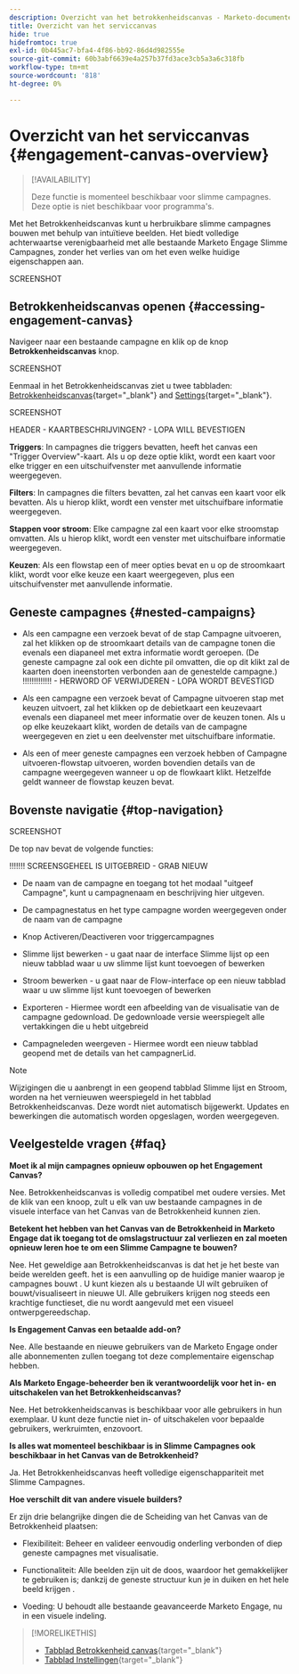 ```yaml
---
description: Overzicht van het betrokkenheidscanvas - Marketo-documenten - productdocumentatie
title: Overzicht van het serviccanvas
hide: true
hidefromtoc: true
exl-id: 0b445ac7-bfa4-4f86-bb92-86d4d982555e
source-git-commit: 60b3abf6639e4a257b37fd3ace3cb5a3a6c318fb
workflow-type: tm+mt
source-wordcount: '818'
ht-degree: 0%

---
```


# Overzicht van het serviccanvas {#engagement-canvas-overview}

>[!AVAILABILITY]
>
>Deze functie is momenteel beschikbaar voor slimme campagnes. Deze optie is niet beschikbaar voor programma&#39;s.

Met het Betrokkenheidscanvas kunt u herbruikbare slimme campagnes bouwen met behulp van intuïtieve beelden. Het biedt volledige achterwaartse verenigbaarheid met alle bestaande Marketo Engage Slimme Campagnes, zonder het verlies van om het even welke huidige eigenschappen aan.

SCREENSHOT

## Betrokkenheidscanvas openen {#accessing-engagement-canvas}

Navigeer naar een bestaande campagne en klik op de knop **Betrokkenheidscanvas** knop.

SCREENSHOT

Eenmaal in het Betrokkenheidscanvas ziet u twee tabbladen: [Betrokkenheidscanvas](/help/marketo/product-docs/core-marketo-concepts/engagement-canvas/engagement-canvas-tab.md){target="_blank"} and [Settings](/help/marketo/product-docs/core-marketo-concepts/engagement-canvas/engagement-canvas-tab.md){target="_blank"}.

SCREENSHOT

HEADER - KAARTBESCHRIJVINGEN? - LOPA WILL BEVESTIGEN

**Triggers**: In campagnes die triggers bevatten, heeft het canvas een &quot;Trigger Overview&quot;-kaart. Als u op deze optie klikt, wordt een kaart voor elke trigger en een uitschuifvenster met aanvullende informatie weergegeven.

**Filters**: In campagnes die filters bevatten, zal het canvas een kaart voor elk bevatten. Als u hierop klikt, wordt een venster met uitschuifbare informatie weergegeven.

**Stappen voor stroom**: Elke campagne zal een kaart voor elke stroomstap omvatten. Als u hierop klikt, wordt een venster met uitschuifbare informatie weergegeven.

**Keuzen**: Als een flowstap een of meer opties bevat en u op de stroomkaart klikt, wordt voor elke keuze een kaart weergegeven, plus een uitschuifvenster met aanvullende informatie.

## Geneste campagnes {#nested-campaigns}

* Als een campagne een verzoek bevat of de stap Campagne uitvoeren, zal het klikken op de stroomkaart details van de campagne tonen die evenals een diapaneel met extra informatie wordt geroepen. (De geneste campagne zal ook een dichte pil omvatten, die op dit klikt zal de kaarten doen ineenstorten verbonden aan de genestelde campagne.) !!!!!!!!!!!!! - HERWORD OF VERWIJDEREN - LOPA WORDT BEVESTIGD

* Als een campagne een verzoek bevat of Campagne uitvoeren stap met keuzen uitvoert, zal het klikken op de debietkaart een keuzevaart evenals een diapaneel met meer informatie over de keuzen tonen. Als u op elke keuzekaart klikt, worden de details van de campagne weergegeven en ziet u een deelvenster met uitschuifbare informatie.

* Als een of meer geneste campagnes een verzoek hebben of Campagne uitvoeren-flowstap uitvoeren, worden bovendien details van de campagne weergegeven wanneer u op de flowkaart klikt. Hetzelfde geldt wanneer de flowstap keuzen bevat.

## Bovenste navigatie {#top-navigation}

SCREENSHOT

De top nav bevat de volgende functies:

!!!!!!! SCREENSGEHEEL IS UITGEBREID - GRAB NIEUW

* De naam van de campagne en toegang tot het modaal &quot;uitgeef Campagne&quot;, kunt u campagnenaam en beschrijving hier uitgeven.

* De campagnestatus en het type campagne worden weergegeven onder de naam van de campagne

* Knop Activeren/Deactiveren voor triggercampagnes

* Slimme lijst bewerken - u gaat naar de interface Slimme lijst op een nieuw tabblad waar u uw slimme lijst kunt toevoegen of bewerken

* Stroom bewerken - u gaat naar de Flow-interface op een nieuw tabblad waar u uw slimme lijst kunt toevoegen of bewerken

* Exporteren - Hiermee wordt een afbeelding van de visualisatie van de campagne gedownload. De gedownloade versie weerspiegelt alle vertakkingen die u hebt uitgebreid

* Campagneleden weergeven - Hiermee wordt een nieuw tabblad geopend met de details van het campagnerLid.

>[!NOTE]
>
>Wijzigingen die u aanbrengt in een geopend tabblad Slimme lijst en Stroom, worden na het vernieuwen weerspiegeld in het tabblad Betrokkenheidscanvas. Deze wordt niet automatisch bijgewerkt. Updates en bewerkingen die automatisch worden opgeslagen, worden weergegeven.

## Veelgestelde vragen {#faq}

**Moet ik al mijn campagnes opnieuw opbouwen op het Engagement Canvas?**

Nee. Betrokkenheidscanvas is volledig compatibel met oudere versies. Met de klik van een knoop, zult u elk van uw bestaande campagnes in de visuele interface van het Canvas van de Betrokkenheid kunnen zien.

**Betekent het hebben van het Canvas van de Betrokkenheid in Marketo Engage dat ik toegang tot de omslagstructuur zal verliezen en zal moeten opnieuw leren hoe te om een Slimme Campagne te bouwen?**

Nee. Het geweldige aan Betrokkenheidscanvas is dat het je het beste van beide werelden geeft. het is een aanvulling op de huidige manier waarop je campagnes bouwt . U kunt kiezen als u bestaande UI wilt gebruiken of bouwt/visualiseert in nieuwe UI. Alle gebruikers krijgen nog steeds een krachtige functieset, die nu wordt aangevuld met een visueel ontwerpgereedschap.

**Is Engagement Canvas een betaalde add-on?**

Nee. Alle bestaande en nieuwe gebruikers van de Marketo Engage onder alle abonnementen zullen toegang tot deze complementaire eigenschap hebben.

**Als Marketo Engage-beheerder ben ik verantwoordelijk voor het in- en uitschakelen van het Betrokkenheidscanvas?**

Nee. Het betrokkenheidscanvas is beschikbaar voor alle gebruikers in hun exemplaar. U kunt deze functie niet in- of uitschakelen voor bepaalde gebruikers, werkruimten, enzovoort.

**Is alles wat momenteel beschikbaar is in Slimme Campagnes ook beschikbaar in het Canvas van de Betrokkenheid?**

Ja. Het Betrokkenheidscanvas heeft volledige eigenschappariteit met Slimme Campagnes.

**Hoe verschilt dit van andere visuele builders?**

Er zijn drie belangrijke dingen die de Scheiding van het Canvas van de Betrokkenheid plaatsen:

* Flexibiliteit: Beheer en valideer eenvoudig onderling verbonden of diep geneste campagnes met visualisatie.

* Functionaliteit: Alle beelden zijn uit de doos, waardoor het gemakkelijker te gebruiken is; dankzij de geneste structuur kun je in duiken en het hele beeld krijgen .

* Voeding: U behoudt alle bestaande geavanceerde Marketo Engage, nu in een visuele indeling.

>[!MORELIKETHIS]
>
>* [Tabblad Betrokkenheid canvas](/help/marketo/product-docs/core-marketo-concepts/engagement-canvas/engagement-canvas-tab.md){target="_blank"}
>* [Tabblad Instellingen](/help/marketo/product-docs/core-marketo-concepts/engagement-canvas/settings-tab.md){target="_blank"}
